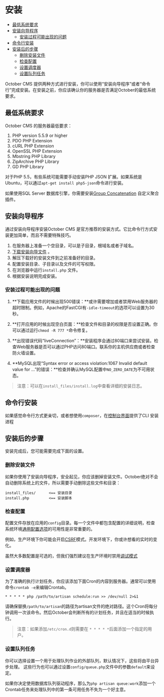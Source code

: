 # 安装
- [最低系统要求](#system-requirements)
- [安装向导程序](#wizard-installation)
    - [安装过程可能出现的问题](#troubleshoot-installation)
- [命令行安装](#command-line-installation)
- [安装后的步骤](#post-install-steps)
    - [删除安装文件](#delete-install-files)
    - [检查配置](#config-review)
    - [设置调度器](#crontab-setup)
    - [设置队列任务](#queue-setup)

October CMS 提供两种方式进行安装，你可以使用“安装向导程序”或者“命令行”完成安装。在安装之前，你应该确认你的服务器是否满足October的最低系统要求。

## 最低系统要求

October CMS 的服务器最低要求：

1. PHP version 5.5.9 or higher
2. PDO PHP Extension
3. cURL PHP Extension
4. OpenSSL PHP Extension
5. Mbstring PHP Library
6. ZipArchive PHP Library
7. GD PHP Library

对于PHP 5.5，有些系统可能需要手动安装PHP JSON 扩展。如果系统是Ubuntu，可以通过`apt-get install php5-json`命令进行安装。

如果使用SQL Server 数据库引擎，你需要安装[Group Concatenation](https://groupconcat.codeplex.com/) 自定义聚合插件。

## 安装向导程序

通过安装向导程序安装October CMS 是官方推荐的安装方式。它比命令行方式安装更加简单，而且不需要特殊技巧。

1. 在服务器上准备一个空目录，可以是子目录，根域名或者子域名。
2. [下载安装向导文件](http://octobercms.com/download) 。
3. 解压下载好的安装文件到之前准备好的目录。
4. 配置安装目录、子目录以及文件的可写权限。
5. 在浏览器中运行`install.php` 文件。
6. 根据安装说明完成安装。

### 安装过程可能出现的问题

1. **下载应用文件的时候出现500错误：**或许需要增加或者禁用Web服务器的超时限制。例如，Apache的FastCGI有`-idle-timeout`的选项可以设置为30秒。

2. **打开应用的时候出现空白页面：**检查文件和目录的权限是否设置正确。你可以通过运行`chmod -R 777 *`命令修复。

3. **出现错误代码“liveConnection”：**安装程序会通过80端口来尝试安装。检查Web服务器是否可以通过PHP访问80端口。联系你的主机供应商或者检查防火墙设置。

4. **MySQL出现“Syntax error or access violation:1067 Invalid default value for …”的错误：**检查并确认MySQL配置中`NO_ZERO_DATE`为不可用状态。

> 注意：可以在`install_files/install.log`中查看详细的安装日志。  

## 命令行安装

如果感觉命令行方式更亲切，或者想使用`composer`，在[控制台界面](')提供了CLI 安装进程

## 安装后的步骤

安装完成后，您可能需要完成下面的设置。 

### 删除安装文件

如果你使用了安装向导程序，安全起见，你应该删掉安装文件。October绝对不会自动删除系统上的文件，所以需要手动删除这些文件和目录：
```
install_files/      <== 安装目录
install.php         <== 安装脚本
```

### 检查配置

配置文件存放在应用的`config`目录。每一个文件中都包含配置的详细说明，检查系统环境[通用配置选项](')的可用性是非常重要的。

例如，生产环境下你可能会开启[CSRF]('')模式。开发环境下，你或许想看的实时的变化。

虽然大多数配置是可选的，但我们强烈建议在生产环境时禁用[调试模式](')

### 设置调度器

为了准确的执行计划任务，你应该添加下面Cron的内容到服务器。通常可以使用命令`crontab -e`来编辑Crontab。
```
* * * * * php /path/to/artisan schedule:run >> /dev/null 2>&1
```

请确保替换`/path/to/artisan`的路径为artisan文件的绝对路径。这个Cron将每分钟调用一次该命令。然后October会判断所有的计划任务，并且在适当的时候执行。

> 注意：如果添加`/etc/cron.d`则需要在 `* * * * *`后面添加一个指定的用户。

### 设置队列任务

你可以选择设置一个用于处理队列作业的外部队列，默认情况下，这些将由平台异步处理。 这些行为也可以通过设置`config/queue.php`文件中的参数`default`来设定。

如果你决定使用数据库队列驱动程序，那么为`php artisan queue:work`添加一个Crontab任务来处理队列中的第一条可用任务不失为一个好主意。
